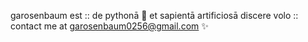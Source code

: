 garosenbaum est 
:: de pythonā 🐍 et sapientā artificiosā discere volo 
:: contact me at garosenbaum0256@gmail.com ✨
